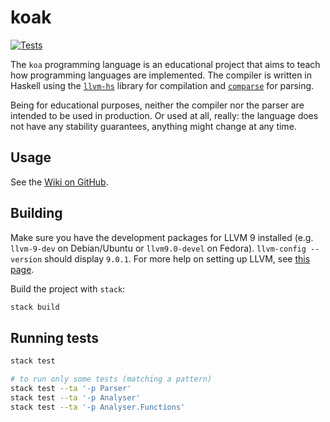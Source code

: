 # koak

[![Tests](https://github.com/nasso/koak/actions/workflows/tests.yml/badge.svg)](https://github.com/nasso/koak/actions/workflows/tests.yml)

The `koa` programming language is an educational project that aims to teach how
programming languages are implemented. The compiler is written in Haskell using
the [`llvm-hs`][llvm-hs] library for compilation and [`comparse`][comparse] for
parsing.

Being for educational purposes, neither the compiler nor the parser are intended
to be used in production. Or used at all, really: the language does not have any
stability guarantees, anything might change at any time.

## Usage

See the [Wiki on GitHub](https://github.com/nasso/koak/wiki).

## Building

Make sure you have the development packages for LLVM 9 installed (e.g.
`llvm-9-dev` on Debian/Ubuntu or `llvm9.0-devel` on Fedora).
`llvm-config --version` should display `9.0.1`. For more help on setting up
LLVM, see [this page](https://github.com/nasso/koak/wiki/LLVM-setup-guide).

Build the project with `stack`:

```sh
stack build
```

## Running tests

```sh
stack test

# to run only some tests (matching a pattern)
stack test --ta '-p Parser'
stack test --ta '-p Analyser'
stack test --ta '-p Analyser.Functions'
```

[llvm-hs]: https://github.com/llvm-hs/llvm-hs
[comparse]: https://github.com/nasso/comparse
